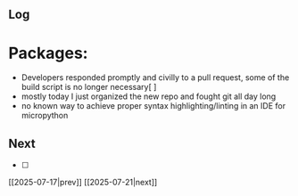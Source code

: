 ## Log
# Packages:

- Developers responded promptly and civilly to a pull request, some of the build script is no longer necessary[ ]
- mostly today I just organized the new repo and fought git all day long
- no known way to achieve proper syntax highlighting/linting in an IDE for micropython
## Next
- [ ]

[[2025-07-17|prev]] [[2025-07-21|next]]

